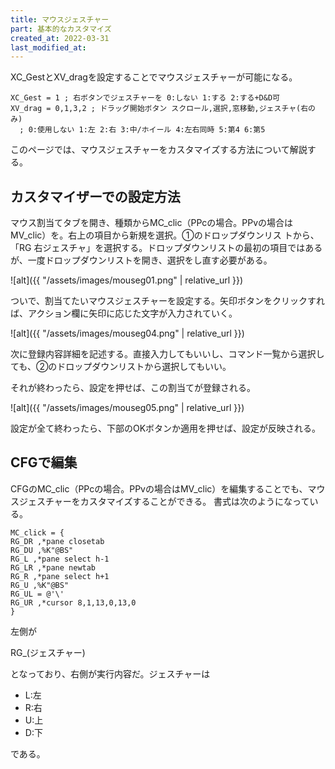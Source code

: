 ```yaml
---
title: マウスジェスチャー
part: 基本的なカスタマイズ
created_at: 2022-03-31
last_modified_at: 
---
```

XC_GestとXV_dragを設定することでマウスジェスチャーが可能になる。


```text
XC_Gest = 1 ; 右ボタンでジェスチャーを 0:しない 1:する 2:する+D&D可
XV_drag = 0,1,3,2 ; ドラッグ開始ボタン スクロール,選択,窓移動,ジェスチャ(右のみ)
  ; 0:使用しない 1:左 2:右 3:中/ホイール 4:左右同時 5:第4 6:第5
```

このページでは、マウスジェスチャーをカスタマイズする方法について解説する。

## カスタマイザーでの設定方法

マウス割当てタブを開き、種類からMC_clic（PPcの場合。PPvの場合はMV_clic）を。右上の項目から新規を選択。①のドロップダウンリス トから、「RG 右ジェスチャ」を選択する。ドロップダウンリストの最初の項目ではあるが、一度ドロップダウンリストを開き、選択をし直す必要がある。

![alt]({{ "/assets/images/mouseg01.png" | relative_url }})

ついで、割当てたいマウスジェスチャーを設定する。矢印ボタンをクリックすれば、アクション欄に矢印に応じた文字が入力されていく。

![alt]({{ "/assets/images/mouseg04.png" | relative_url }})

次に登録内容詳細を記述する。直接入力してもいいし、コマンド一覧から選択しても、②のドロップダウンリストから選択してもいい。

それが終わったら、設定を押せば、この割当てが登録される。

![alt]({{ "/assets/images/mouseg05.png" | relative_url }})

設定が全て終わったら、下部のOKボタンか適用を押せば、設定が反映される。

## CFGで編集

CFGのMC_clic（PPcの場合。PPvの場合はMV_clic）を編集することでも、マウスジェスチャーをカスタマイズすることができる。  書式は次のようになっている。

```text
MC_click = {
RG_DR ,*pane closetab
RG_DU ,%K"@BS"
RG_L ,*pane select h-1
RG_LR ,*pane newtab
RG_R ,*pane select h+1
RG_U ,%K"@BS"
RG_UL = @'\'
RG_UR ,*cursor 8,1,13,0,13,0
}
```

左側が

RG_(ジェスチャー)

となっており、右側が実行内容だ。ジェスチャーは

- L:左
- R:右
- U:上
- D:下

である。
